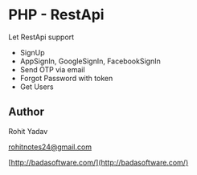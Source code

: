 # PHP - RestApi #

Let RestApi support

- SignUp
- AppSignIn, GoogleSignIn, FacebookSignIn
- Send OTP via email
- Forgot Password with token
- Get Users

## Author ##

Rohit Yadav

[rohitnotes24@gmail.com](mailto:rohitnotes24@gmail.com)

[http://badasoftware.com/](http://badasoftware.com/)
